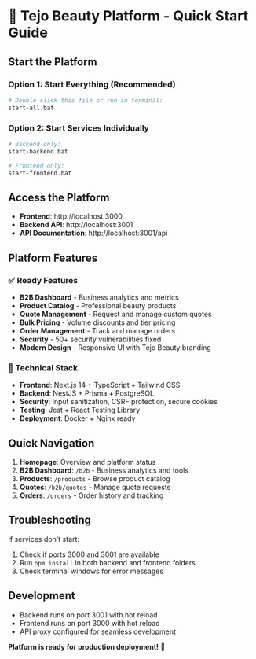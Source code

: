 # 🚀 Tejo Beauty Platform - Quick Start Guide

## Start the Platform

### Option 1: Start Everything (Recommended)
```bash
# Double-click this file or run in terminal:
start-all.bat
```

### Option 2: Start Services Individually
```bash
# Backend only:
start-backend.bat

# Frontend only:
start-frontend.bat
```

## Access the Platform

- **Frontend**: http://localhost:3000
- **Backend API**: http://localhost:3001
- **API Documentation**: http://localhost:3001/api

## Platform Features

### ✅ Ready Features
- **B2B Dashboard** - Business analytics and metrics
- **Product Catalog** - Professional beauty products
- **Quote Management** - Request and manage custom quotes
- **Bulk Pricing** - Volume discounts and tier pricing
- **Order Management** - Track and manage orders
- **Security** - 50+ security vulnerabilities fixed
- **Modern Design** - Responsive UI with Tejo Beauty branding

### 🔧 Technical Stack
- **Frontend**: Next.js 14 + TypeScript + Tailwind CSS
- **Backend**: NestJS + Prisma + PostgreSQL
- **Security**: Input sanitization, CSRF protection, secure cookies
- **Testing**: Jest + React Testing Library
- **Deployment**: Docker + Nginx ready

## Quick Navigation

1. **Homepage**: Overview and platform status
2. **B2B Dashboard**: `/b2b` - Business analytics and tools
3. **Products**: `/products` - Browse product catalog
4. **Quotes**: `/b2b/quotes` - Manage quote requests
5. **Orders**: `/orders` - Order history and tracking

## Troubleshooting

If services don't start:
1. Check if ports 3000 and 3001 are available
2. Run `npm install` in both backend and frontend folders
3. Check terminal windows for error messages

## Development

- Backend runs on port 3001 with hot reload
- Frontend runs on port 3000 with hot reload
- API proxy configured for seamless development

**Platform is ready for production deployment!** 🎉